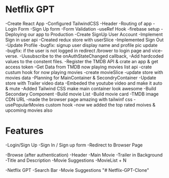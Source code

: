 # Netflix GPT

-Create React App
-Configured TailwindCSS
-Header
-Routing of app
-Login Form
-Sign Up form
-Form Validation
-useRef Hook
-firebase setup
-Deploying our app to Production 
-Create SignUp User Account
-Implement Sign in user api
-Created redux store with userSlice
-Implemented Sign Out
-Update Profile
-bugfix: signup user display name and profile pic update  
-bugfix: if the user is not logged in redirect /brower to login page and vice-verse.
-Uusubscribe to the onAuthStateChanged callback,
-Add hardcoded values to the constent files.
-Register the TMDB API & crate an app & get access token 
-Get Data from TMDB now playing movies list api
-crate custum hook for now playing movies
-create movieSlice
-update store with movies data
-Planning for MainContainer & SecondryContainer
-Update store with Trailer video data
-Embeded the youtube video and make it auto & mute
-Added Tailwind CSS make main container look awesome
-Build Secondary Component
-Build movie List
-Build movie card
-TMDB image CDN URL
-made the browser page amazing with tailwinf css
-usePopularMovies custom hook
-now we added the top rated moives & upcoming movies also


# Features

-Login/Sign Up
  -Sign In / Sign up form
  -Redirect to Browser Page

-Browse (after authentication)
  -Header
  -Main Movie
      -Trailer in Background
      -Title and Description
      -Movie Suggestions
           -MovieList + N

 -Netflix GPT
    -Search Bar
    -Movie Suggestions
"# Netflix-GPT-Clone" 
